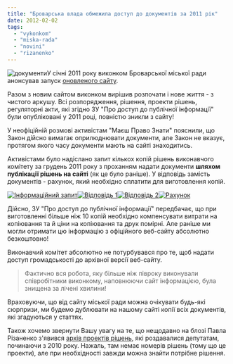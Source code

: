 ```yaml
---
title: "Броварська влада обмежила доступ до документів за 2011 рік"
date: 2012-02-02
tags: 
  - "vykonkom"
  - "miska-rada"
  - "novini"
  - "rizanenko"
---
```


![](https://mpz.brovary.org/wp-content/uploads/2012/02/документи.jpg "документи")У січні 2011 року виконком Броварської міської ради анонсував запуск [оновленого сайту](http://brovary-rada.gov.ua/ "Сайт Броварської міської ради").

Разом з новим сайтом виконком вирішив розпочати і нове життя - з чистого аркушу. Всі розпорядження, рішення, проекти рішень, регуляторні акти, які згідно ЗУ "Про доступ до публічної інформації" були опубліковані у 2011 році, повністю зникли з сайту! <!--more-->

У неофіційній розмові активістам "Маєш Право Знати" пояснили, що Закон дійсно вимагає оприлюднювати документи, але Закон не вказує, протягом якого часу документи мають на сайті знаходитись.

Активістами було надіслано запит кількох копій рішень виконавчого комітету за грудень 2011 року з проханням надати документи **шляхом публікації рішень на сайті** (як це було раніше). У відповідь замість документів - рахунок, який необхідно сплатити для виготовлення копій.

[![](https://mpz.brovary.org/wp-content/uploads/2012/02/Інформаційний-запит.jpg "Інформаційний запит")](https://mpz.brovary.org/wp-content/uploads/2012/02/Інформаційний-запит.jpg)[![](https://mpz.brovary.org/wp-content/uploads/2012/02/Відповідь-1.jpg "Відповідь 1")](https://mpz.brovary.org/wp-content/uploads/2012/02/Відповідь-1.jpg)[![](https://mpz.brovary.org/wp-content/uploads/2012/02/Відповідь-2.jpg "Відповідь 2")](https://mpz.brovary.org/wp-content/uploads/2012/02/Відповідь-2.jpg)[![](https://mpz.brovary.org/wp-content/uploads/2012/02/Рахунок.jpg "Рахунок")](https://mpz.brovary.org/wp-content/uploads/2012/02/Рахунок.jpg)

Дійсно, ЗУ "Про доступ до публічної інформації" передбачає, що при виготовленні більше ніж 10 копій необхідно компенсувати витрати на копіювання та й ціни на копіювання та друк помірні. Але раніше ми могли отримати цю інформацію з офіційного веб-сайту абсолютно безкоштовно!

Виконавчий комітет абсолютно не потурбувався про те, щоб надати доступ громадськості до архівної версії веб-сайту.

> Фактично вся робота, яку більше ніж півроку виконували співробітники виконкому, наповнюючи сайт інформацією, була знищена за лічені хвилини!

Враховуючи, що від сайту міської ради можна очікувати будь-які сюрпризи, ми будемо дублювати на нашому сайті копії всіх документів, які згадуються у статтях.

Також хочемо звернути Вашу увагу на те, що нещодавно на блозі Павла Різаненко з'явився [архів проектів рішень](http://rizanenko.org/dokumenty-2 "Архів документів - Павло Різаненко"), які роздавалися депутатам, починаючи з 2010 року. Нажаль, там немає номерів рішень (тому що це проекти), але при необхідності завжди можна знайти потрібне рішення.
